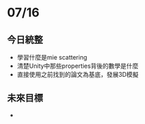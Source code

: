 # 07/16
## 今日統整
- 學習什麼是mie scattering
- 清楚Unity中那些properties背後的數學是什麼
- 直接使用之前找到的論文為基底，發展3D模擬
## 未來目標
- 